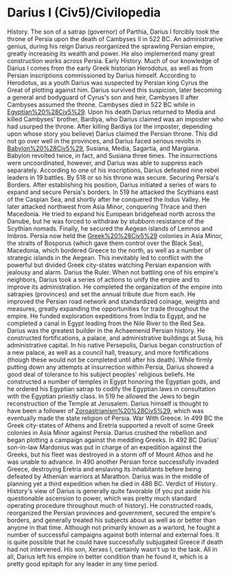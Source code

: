 # Darius I (Civ5)/Civilopedia

History.
The son of a satrap (governor) of Parthia, Darius I forcibly took the throne of Persia upon the death of Cambyses II in 522 BC. An administrative genius, during his reign Darius reorganized the sprawling Persian empire, greatly increasing its wealth and power. He also implemented many great construction works across Persia.
Early History.
Much of our knowledge of Darius I comes from the early Greek historian Herodotus, as well as from Persian inscriptions commissioned by Darius himself. According to Herodotus, as a youth Darius was suspected by Persian king Cyrus the Great of plotting against him. Darius survived this suspicion, later becoming a general and bodyguard of Cyrus's son and heir, Cambyses II after Cambyses assumed the throne. Cambyses died in 522 BC while in [Egyptian%20%28Civ5%29](Egypt). Upon his death Darius returned to Media and killed Cambyses' brother, Bardiya, who Darius claimed was an imposter who had usurped the throne.
After killing Bardiya (or the imposter, depending upon whose story you believe) Darius claimed the Persian throne. This did not go over well in the provinces, and Darius faced serious revolts in [Babylon%20%28Civ5%29](Babylon), Susiana, Media, Sagartia, and Margiana. Babylon revolted twice, in fact, and Susiana three times. The insurrections were uncoordinated, however, and Darius was able to suppress each separately. According to one of his inscriptions, Darius defeated nine rebel leaders in 19 battles. By 518 or so his throne was secure.
Securing Persia's Borders.
After establishing his position, Darius initiated a series of wars to expand and secure Persia's borders. In 519 he attacked the Scythians east of the Caspian Sea, and shortly after he conquered the Indus Valley. He later attacked northwest from Asia Minor, conquering Thrace and then Macedonia. He tried to expand his European bridgehead north across the Danube, but he was forced to withdraw by stubborn resistance of the Scythian nomads. Finally, he secured the Aegean islands of Lemnos and Imbros.
Persia now held the [Greek%20%28Civ5%29](Greek) colonies in Asia Minor, the straits of Bosporus (which gave them control over the Black Sea), Macedonia, which bordered Greece to the north, as well as a number of strategic islands in the Aegean. This inevitably led to conflict with the powerful but divided Greek city-states watching Persian expansion with jealousy and alarm.
Darius the Ruler.
When not battling one of his empire's neighbors, Darius took a series of actions to unify the empire and to improve its administration. He completed the organization of the empire into satrapies (provinces) and set the annual tribute due from each. He improved the Persian road network and standardized coinage, weights and measures, greatly expanding the opportunities for trade throughout the empire. He funded exploration expeditions from India to Egypt, and he completed a canal in Egypt leading from the Nile River to the Red Sea.
Darius was the greatest builder in the Achaemenid Persian history. He constructed fortifications, a palace, and administrative buildings at Susa, his administrative capital. In his native Persepolis, Darius began construction of a new palace, as well as a council hall, treasury, and more fortifications (though these would not be completed until after his death).
While firmly putting down any attempts at insurrection within Persia, Darius showed a good deal of tolerance to his subject peoples' religious beliefs. He constructed a number of temples in Egypt honoring the Egyptian gods, and he ordered his Egyptian satrap to codify the Egyptian laws in consultation with the Egyptian priestly class. In 519 he allowed the Jews to begin reconstruction of the Temple at Jerusalem. Darius himself is thought to have been a follower of [Zoroastrianism%20%28Civ5%29](Zoroastrianism), which was eventually made the state religion of Persia.
War With Greece.
In 499 BC the Greek city-states of Athens and Eretria supported a revolt of some Greek colonies in Asia Minor against Persia. Darius crushed the rebellion and began plotting a campaign against the meddling Greeks. In 492 BC Darius' son-in-law Mardonius was put in charge of an expedition against the Greeks, but his fleet was destroyed in a storm off of Mount Athos and he was unable to advance. In 490 another Persian force successfully invaded Greece, destroying Eretria and enslaving its inhabitants before being defeated by Athenian warriors at Marathon. Darius was in the middle of planning yet a third expedition when he died in 486 BC.
Verdict of History.
History's view of Darius is generally quite favorable (if you put aside his questionable ascension to power, which was pretty much standard operating procedure throughout much of history). He constructed roads, reorganized the Persian provinces and government, secured the empire's borders, and generally treated his subjects about as well as or better than anyone in that time. Although not primarily known as a warlord, he fought a number of successful campaigns against both internal and external foes. It is quite possible that he could have successfully subjugated Greece if death had not intervened. His son, Xerxes I, certainly wasn't up to the task. All in all, Darius left his empire in better condition than he found it, which is a pretty good epitaph for any leader in any time period.
